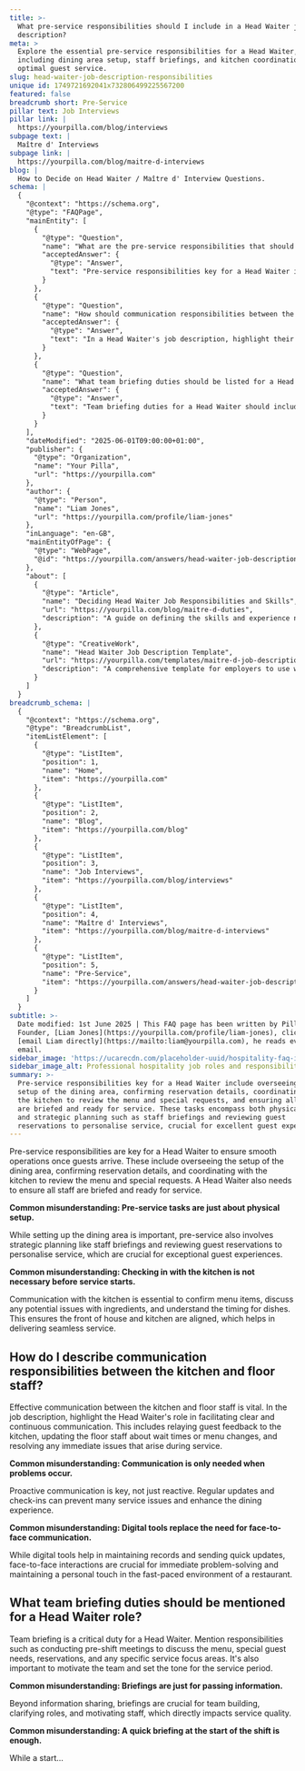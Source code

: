 ```yaml
---
title: >-
  What pre-service responsibilities should I include in a Head Waiter job
  description?
meta: >
  Explore the essential pre-service responsibilities for a Head Waiter,
  including dining area setup, staff briefings, and kitchen coordination for
  optimal guest service.
slug: head-waiter-job-description-responsibilities
unique id: 1749721692041x732806499225567200
featured: false
breadcrumb short: Pre-Service
pillar text: Job Interviews
pillar link: |
  https://yourpilla.com/blog/interviews
subpage text: |
  Maître d' Interviews
subpage link: |
  https://yourpilla.com/blog/maitre-d-interviews
blog: |
  How to Decide on Head Waiter / Maître d' Interview Questions.
schema: |
  {
    "@context": "https://schema.org",
    "@type": "FAQPage",
    "mainEntity": [
      {
        "@type": "Question",
        "name": "What are the pre-service responsibilities that should be included in a Head Waiter job description?",
        "acceptedAnswer": {
          "@type": "Answer",
          "text": "Pre-service responsibilities key for a Head Waiter include overseeing the setup of the dining area, confirming reservation details, coordinating with the kitchen to review the menu and special requests, and ensuring all staff are briefed and ready for service. These tasks encompass both physical setup and strategic planning such as staff briefings and reviewing guest reservations to personalise service, crucial for excellent guest experiences."
        }
      },
      {
        "@type": "Question",
        "name": "How should communication responsibilities between the kitchen and floor staff be described in a Head Waiter job description?",
        "acceptedAnswer": {
          "@type": "Answer",
          "text": "In a Head Waiter's job description, highlight their role in facilitating clear and continuous communication between the kitchen and floor staff. This includes relaying guest feedback, updating staff about wait times or menu changes, and resolving immediate service issues. Effective communication helps in maintaining seamless service and enhances dining experience, and includes regular updates and check-ins, not just reactive measures."
        }
      },
      {
        "@type": "Question",
        "name": "What team briefing duties should be listed for a Head Waiter?",
        "acceptedAnswer": {
          "@type": "Answer",
          "text": "Team briefing duties for a Head Waiter should include conducting pre-shift meetings to discuss the menu, special guest needs, reservations, and specific service focus areas. Briefings serve multiple purposes: they share vital information, help in team building, clarify roles, and motivate staff, directly impacting the quality of service. Regular and follow-up briefings may also be necessary to adapt to changes during the service period."
        }
      }
    ],
    "dateModified": "2025-06-01T09:00:00+01:00",
    "publisher": {
      "@type": "Organization",
      "name": "Your Pilla",
      "url": "https://yourpilla.com"
    },
    "author": {
      "@type": "Person",
      "name": "Liam Jones",
      "url": "https://yourpilla.com/profile/liam-jones"
    },
    "inLanguage": "en-GB",
    "mainEntityOfPage": {
      "@type": "WebPage",
      "@id": "https://yourpilla.com/answers/head-waiter-job-description-responsibilities"
    },
    "about": [
      {
        "@type": "Article",
        "name": "Deciding Head Waiter Job Responsibilities and Skills",
        "url": "https://yourpilla.com/blog/maitre-d-duties",
        "description": "A guide on defining the skills and experience necessary for a Head Waiter, crucial for drafting effective job descriptions."
      },
      {
        "@type": "CreativeWork",
        "name": "Head Waiter Job Description Template",
        "url": "https://yourpilla.com/templates/maitre-d-job-description",
        "description": "A comprehensive template for employers to use when drafting job descriptions for a Head Waiter, including key responsibilities and qualifications."
      }
    ]
  }
breadcrumb_schema: |
  {
    "@context": "https://schema.org",
    "@type": "BreadcrumbList",
    "itemListElement": [
      {
        "@type": "ListItem",
        "position": 1,
        "name": "Home",
        "item": "https://yourpilla.com"
      },
      {
        "@type": "ListItem",
        "position": 2,
        "name": "Blog",
        "item": "https://yourpilla.com/blog"
      },
      {
        "@type": "ListItem",
        "position": 3,
        "name": "Job Interviews",
        "item": "https://yourpilla.com/blog/interviews"
      },
      {
        "@type": "ListItem",
        "position": 4,
        "name": "Maître d' Interviews",
        "item": "https://yourpilla.com/blog/maitre-d-interviews"
      },
      {
        "@type": "ListItem",
        "position": 5,
        "name": "Pre-Service",
        "item": "https://yourpilla.com/answers/head-waiter-job-description-responsibilities"
      }
    ]
  }
subtitle: >-
  Date modified: 1st June 2025 | This FAQ page has been written by Pilla
  Founder, [Liam Jones](https://yourpilla.com/profile/liam-jones), click to
  [email Liam directly](https://mailto:liam@yourpilla.com), he reads every
  email.
sidebar_image: 'https://ucarecdn.com/placeholder-uuid/hospitality-faq-image.jpg'
sidebar_image_alt: Professional hospitality job roles and responsibilities
summary: >-
  Pre-service responsibilities key for a Head Waiter include overseeing the
  setup of the dining area, confirming reservation details, coordinating with
  the kitchen to review the menu and special requests, and ensuring all staff
  are briefed and ready for service. These tasks encompass both physical setup
  and strategic planning such as staff briefings and reviewing guest
  reservations to personalise service, crucial for excellent guest experiences.
---
```

Pre-service responsibilities are key for a Head Waiter to ensure smooth operations once guests arrive. These include overseeing the setup of the dining area, confirming reservation details, and coordinating with the kitchen to review the menu and special requests. A Head Waiter also needs to ensure all staff are briefed and ready for service.

**Common misunderstanding: Pre-service tasks are just about physical setup.**

While setting up the dining area is important, pre-service also involves strategic planning like staff briefings and reviewing guest reservations to personalise service, which are crucial for exceptional guest experiences.

**Common misunderstanding: Checking in with the kitchen is not necessary before service starts.**

Communication with the kitchen is essential to confirm menu items, discuss any potential issues with ingredients, and understand the timing for dishes. This ensures the front of house and kitchen are aligned, which helps in delivering seamless service.

## How do I describe communication responsibilities between the kitchen and floor staff?

Effective communication between the kitchen and floor staff is vital. In the job description, highlight the Head Waiter's role in facilitating clear and continuous communication. This includes relaying guest feedback to the kitchen, updating the floor staff about wait times or menu changes, and resolving any immediate issues that arise during service.

**Common misunderstanding: Communication is only needed when problems occur.**

Proactive communication is key, not just reactive. Regular updates and check-ins can prevent many service issues and enhance the dining experience.

**Common misunderstanding: Digital tools replace the need for face-to-face communication.**

While digital tools help in maintaining records and sending quick updates, face-to-face interactions are crucial for immediate problem-solving and maintaining a personal touch in the fast-paced environment of a restaurant.

## What team briefing duties should be mentioned for a Head Waiter role?

Team briefing is a critical duty for a Head Waiter. Mention responsibilities such as conducting pre-shift meetings to discuss the menu, special guest needs, reservations, and any specific service focus areas. It's also important to motivate the team and set the tone for the service period.

**Common misunderstanding: Briefings are just for passing information.**

Beyond information sharing, briefings are crucial for team building, clarifying roles, and motivating staff, which directly impacts service quality.

**Common misunderstanding: A quick briefing at the start of the shift is enough.**

While a start...
